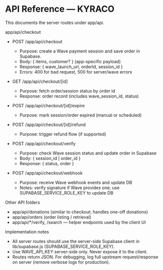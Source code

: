 # API Reference — KYRACO

This documents the server routes under app/api.

app/api/checkout
- POST /app/api/checkout
  - Purpose: create a Wave payment session and save order in Supabase.
  - Body: { items, customer? } (app-specific payload)
  - Response: { wave_launch_url, orderId, session_id }
  - Errors: 400 for bad request, 500 for server/wave errors

- GET /app/api/checkout/[id]
  - Purpose: fetch order/session status by order id
  - Response: order record (includes wave_session_id, status)

- POST /app/api/checkout/[id]/expire
  - Purpose: mark session/order expired (manual or scheduled)

- POST /app/api/checkout/[id]/refund
  - Purpose: trigger refund flow (if supported)

- POST /app/api/checkout/verify
  - Purpose: check Wave session status and update order in Supabase
  - Body: { session_id | order_id }
  - Response: { status, order }

- POST /app/api/checkout/webhook
  - Purpose: receive Wave webhook events and update DB
  - Notes: verify signature if Wave provides one; use SUPABASE_SERVICE_ROLE_KEY to update DB

Other API folders
- app/api/donations (similar to checkout; handles one-off donations)
- app/api/orders (order listing / retrieval)
- app/api/*/verify, /search — helper endpoints used by the client UI

Implementation notes
- All server routes should use the server-side Supabase client in lib/supabase.js (SUPABASE_SERVICE_ROLE_KEY).
- Use WAVE_API_KEY server-side only. Never expose it to the client.
- Routes return JSON. For debugging, log full upstream request/response on server (remove verbose logs for production).